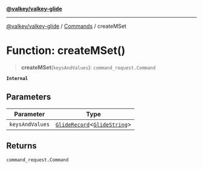 [**@valkey/valkey-glide**](../../README.md)

***

[@valkey/valkey-glide](../../modules.md) / [Commands](../README.md) / createMSet

# Function: createMSet()

> **createMSet**(`keysAndValues`): `command_request.Command`

**`Internal`**

## Parameters

| Parameter | Type |
| ------ | ------ |
| `keysAndValues` | [`GlideRecord`](../../BaseClient/type-aliases/GlideRecord.md)\<[`GlideString`](../../BaseClient/type-aliases/GlideString.md)\> |

## Returns

`command_request.Command`
